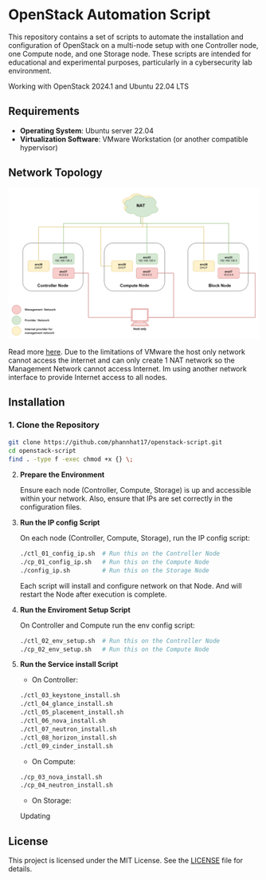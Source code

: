 # OpenStack Automation Script

This repository contains a set of scripts to automate the installation and configuration of OpenStack on a multi-node setup with one Controller node, one Compute node, and one Storage node. These scripts are intended for educational and experimental purposes, particularly in a cybersecurity lab environment.

Working with OpenStack 2024.1 and Ubuntu 22.04 LTS

## Requirements

- **Operating System**: Ubuntu server 22.04
- **Virtualization Software**: VMware Workstation (or another compatible hypervisor)

## Network Topology

![](./assets/network-topo.png)

Read more [here](https://docs.openstack.org/install-guide/environment-networking.html). Due to the limitations of VMware the host only network cannot access the internet and can only create 1 NAT network so the Management Network cannot access Internet. Im using another network interface to provide Internet access to all nodes.

## Installation

### 1. **Clone the Repository**

   ```bash
   git clone https://github.com/phannhat17/openstack-script.git
   cd openstack-script
   find . -type f -exec chmod +x {} \;
   ```

2. **Prepare the Environment**

   Ensure each node (Controller, Compute, Storage) is up and accessible within your network. Also, ensure that IPs are set correctly in the configuration files.

3. **Run the IP config Script**

   On each node (Controller, Compute, Storage), run the IP config script:
   
     ```bash
     ./ctl_01_config_ip.sh  # Run this on the Controller Node
     ./cp_01_config_ip.sh   # Run this on the Compute Node
     ./config_ip.sh         # Run this on the Storage Node
     ```

   Each script will install and configure network on that Node. And will restart the Node after execution is complete.

4. **Run the Enviroment Setup Script**

   On Controller and Compute run the env config script:
   
    ```bash
    ./ctl_02_env_setup.sh  # Run this on the Controller Node
    ./cp_02_env_setup.sh   # Run this on the Compute Node
    ```
    
4. **Run the Service install Script**

   - On Controller:
   
    ```bash
    ./ctl_03_keystone_install.sh
    ./ctl_04_glance_install.sh
    ./ctl_05_placement_install.sh
    ./ctl_06_nova_install.sh
    ./ctl_07_neutron_install.sh
    ./ctl_08_horizon_install.sh
    ./ctl_09_cinder_install.sh     
    ```

    - On Compute:

    ```bash
    ./cp_03_nova_install.sh
    ./cp_04_neutron_install.sh
    ```

    - On Storage:

    Updating

## License

This project is licensed under the MIT License. See the [LICENSE](LICENSE) file for details.